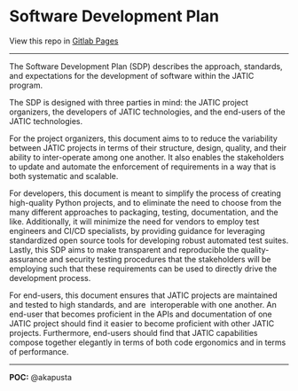 
# Software Development Plan

View this repo in [Gitlab Pages](https://jatic.pages.jatic.net/docs/sdp)

---

The Software Development Plan (SDP) describes the approach, standards, and expectations for the development of software within the JATIC program.

The SDP is designed with three parties in mind: the JATIC project organizers, the developers of JATIC technologies, and the end-users of the JATIC technologies.

For the project organizers, this document aims to to reduce the variability between JATIC projects in terms of their structure, design, quality, and their ability to inter-operate among one another. It also enables the stakeholders to update and automate the enforcement of requirements in a way that is both systematic and scalable.

For developers, this document is meant to simplify the process of creating high-quality Python projects, and to eliminate the need to choose from the many different approaches to packaging, testing, documentation, and the like. Additionally, it will minimize the need for vendors to employ test engineers and CI/CD specialists, by providing guidance for leveraging standardized open source tools for developing robust automated test suites. Lastly, this SDP aims to make transparent and reproducible the quality-assurance and security testing procedures that the stakeholders will be employing such that these requirements can be used to directly drive the development process.

For end-users, this document ensures that JATIC projects are maintained and tested to high standards, and are  interoperable with one another. An end-user that becomes proficient in the APIs and documentation of one JATIC project should find it easier to become proficient with other JATIC projects. Furthermore, end-users should find that JATIC capabilities compose together elegantly in terms of both code ergonomics and in terms of performance.

---

**POC:** @akapusta
